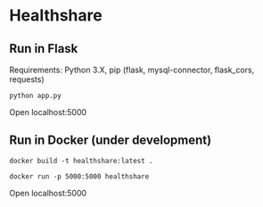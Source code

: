 # Healthshare

## Run in Flask

Requirements: Python 3.X, pip (flask, mysql-connector, flask_cors, requests)
```
python app.py
``` 
Open localhost:5000

## Run in Docker (under development)

```
docker build -t healthshare:latest .
```
```
docker run -p 5000:5000 healthshare
```
Open localhost:5000